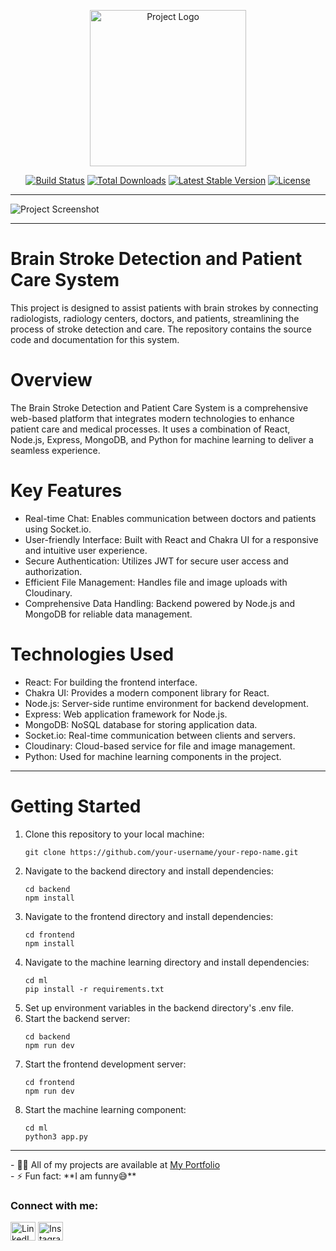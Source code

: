 <p align="center"><a href="https://your-portfolio-link.com" target="_blank"><img src="(https://drive.google.com/file/d/1_cIVPgs0R9kMCHwgIvCP_4i4nVB-73-B/view?usp=drive_link)" width="250" alt="Project Logo"></a></p>
<p align="center">
<a href="https://your-portfolio-link.com"><img src="https://img.shields.io/badge/build-passing-brightgreen" alt="Build Status"></a>
<a href="https://your-portfolio-link.com"><img src="https://img.shields.io/badge/downloads-1000+-blue" alt="Total Downloads"></a>
<a href="https://your-portfolio-link.com"><img src="https://img.shields.io/badge/version-1.0.0-orange" alt="Latest Stable Version"></a>
<a href="https://your-portfolio-link.com"><img src="https://img.shields.io/badge/license-MIT-yellow" alt="License"></a>
</p>
<hr>
<img src="https://your-screenshot-link.com" alt="Project Screenshot">
<hr>
<h1> Brain Stroke Detection and Patient Care System </h1>
<p>This project is designed to assist patients with brain strokes by connecting radiologists, radiology centers, doctors, and patients, streamlining the process of stroke detection and care. The repository contains the source code and documentation for this system.</p>
<h1>Overview</h1>
<p>The Brain Stroke Detection and Patient Care System is a comprehensive web-based platform that integrates modern technologies to enhance patient care and medical processes. It uses a combination of React, Node.js, Express, MongoDB, and Python for machine learning to deliver a seamless experience.</p>
<h1>Key Features</h1>
<ul>
<li>Real-time Chat: Enables communication between doctors and patients using Socket.io.</li>
<li>User-friendly Interface: Built with React and Chakra UI for a responsive and intuitive user experience.</li>
<li>Secure Authentication: Utilizes JWT for secure user access and authorization.</li>
<li>Efficient File Management: Handles file and image uploads with Cloudinary.</li>
<li>Comprehensive Data Handling: Backend powered by Node.js and MongoDB for reliable data management.</li>
</ul>
<h1>Technologies Used</h1>
<ul>
<li>React: For building the frontend interface.</li>
<li>Chakra UI: Provides a modern component library for React.</li>
<li>Node.js: Server-side runtime environment for backend development.</li>
<li>Express: Web application framework for Node.js.</li>
<li>MongoDB: NoSQL database for storing application data.</li>
<li>Socket.io: Real-time communication between clients and servers.</li>
<li>Cloudinary: Cloud-based service for file and image management.</li>
<li>Python: Used for machine learning components in the project.</li>
</ul>
<hr>
<h1>Getting Started</h1>
<ol>
    <li>Clone this repository to your local machine:</li>
    <pre><code>git clone https://github.com/your-username/your-repo-name.git</code></pre>
    <li>Navigate to the backend directory and install dependencies:</li>
    <pre><code>cd backend
npm install</code></pre>
    <li>Navigate to the frontend directory and install dependencies:</li>
    <pre><code>cd frontend
npm install</code></pre>
    <li>Navigate to the machine learning directory and install dependencies:</li>
    <pre><code>cd ml
pip install -r requirements.txt</code></pre>
    <li>Set up environment variables in the backend directory's .env file.</li>
    <li>Start the backend server:</li>
    <pre><code>cd backend
npm run dev</code></pre>
    <li>Start the frontend development server:</li>
    <pre><code>cd frontend
npm run dev</code></pre>
    <li>Start the machine learning component:</li>
    <pre><code>cd ml
python3 app.py</code></pre>
</ol>
<hr>
- 👨‍💻 All of my projects are available at <a href="https://your-portfolio-link.com">My Portfolio</a> <br>
- ⚡ Fun fact: **I am funny😅**

<h3 align="left">Connect with me:</h3>
<p align="left">
<a href="https://www.linkedin.com/in/your-linkedin-profile/" target="blank"><img align="center" src="https://raw.githubusercontent.com/rahuldkjain/github-profile-readme-generator/master/src/images/icons/Social/linked-in-alt.svg" alt="LinkedIn" height="30" width="40" /></a>
<a href="https://www.instagram.com/your-instagram-profile/" target="blank"><img align="center" src="https://raw.githubusercontent.com/rahuldkjain/github-profile-readme-generator/master/src/images/icons/Social/instagram.svg" alt="Instagram" height="30" width="40" /></a>
</p>
